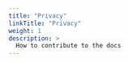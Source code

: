 ```yaml
---
title: "Privacy"
linkTitle: "Privacy"
weight: 1
description: >
  How to contribute to the docs
---
```

